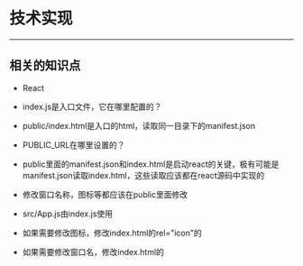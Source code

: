 技术实现
===

---
## 相关的知识点
* React
* index.js是入口文件，它在哪里配置的？
* public/index.html是入口的html，读取同一目录下的manifest.json
* PUBLIC_URL在哪里设置的？
* public里面的manifest.json和index.html是启动react的关键，极有可能是manifest.json读取index.html，这些读取应该都在react源码中实现的
* 修改窗口名称，图标等都应该在public里面修改
* src/App.js由index.js使用

* 如果需要修改图标，修改index.html的rel="icon"的
* 如果需要修改窗口名，修改index.html的<title>
* 如果需要修改描述，修改index.html的description


---